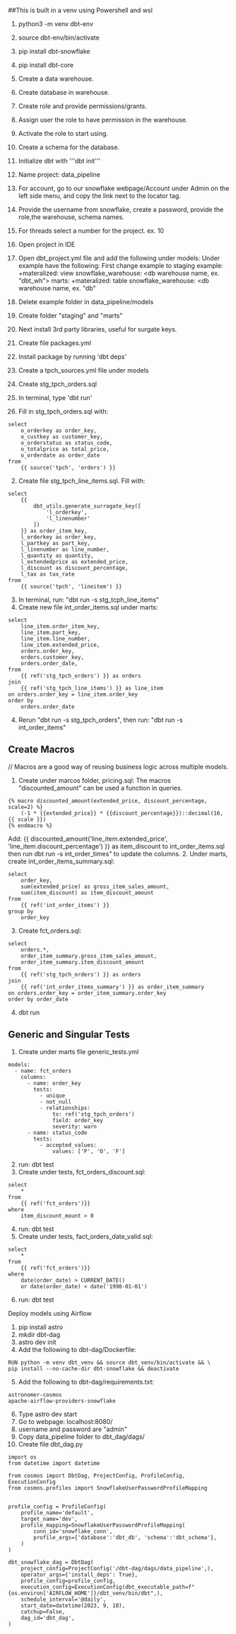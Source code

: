 ##This is built in a venv using Powershell and wsl
1. python3 -m venv dbt-env
2. source dbt-env/bin/activate
2. pip install dbt-snowflake
3. pip install dbt-core

1. Create a data warehouse.
2. Create database in warehouse.
3. Create role and provide permissions/grants.
4. Assign user the role to have permission in the warehouse.
5. Activate the role to start using.
6. Create a schema for the database.

1. Initialize dbt with '''dbt init'''
2. Name project: data_pipeline
3. For account, go to our snowflake webpage/Account under Admin 
on the left side menu, and copy the link next to the locator tag.
4. Provide the username from snowflake, create a password, provide
the role,the warehouse, schema names.
5. For threads select a number for the project. ex. 10

1. Open project in IDE
2. Open dbt_project.yml file and add the following under models:
Under example have the following:
    First change example to staging
example:
  +materalized: view
  snowflake_warehouse: <db warehouse name, ex. "dbt_wh">
marts: 
  +materalized: table
  snowflake_warehouse: <db warehouse name, ex. "db"
3. Delete example folder in data_pipeline/models
4. Create folder "staging" and "marts"
5. Next install 3rd party libraries, useful for surgate keys.
6. Create file packages.yml
7. Install package by running 'dbt deps'

1. Create a tpch_sources.yml file under models
2. Create stg_tpch_orders.sql
3. In terminal, type 'dbt run'

1. Fill in stg_tpch_orders.sql with:
```
select
    o_orderkey as order_key,
    o_custkey as customer_key,
    o_orderstatus as status_code,
    o_totalprice as total_price,
    o_orderdate as order_date
from
    {{ source('tpch', 'orders') }}
```
2. Create file stg_tpch_line_items.sql. Fill with:
```
select
    {{
        dbt_utils.generate_surrogate_key([
            'l_orderkey',
            'l_linenumber'
        ])
    }} as order_item_key,
    l_orderkey as order_key,
    l_partkey as part_key,
    l_linenumber as line_number,
    l_quantity as quantity,
    l_extendedprice as extended_price,
    l_discount as discount_percentage,
    l_tax as tax_rate
from
    {{ source('tpch', 'lineitem') }}
```
3. In terminal, run: "dbt run -s stg_tcph_line_items"
4. Create new file int_order_items.sql under marts:
```
select
    line_item.order_item_key,
    line_item.part_key,
    line_item.line_number,
    line_item.extended_price,
    orders.order_key,
    orders.customer_key,
    orders.order_date,
from
    {{ ref('stg_tpch_orders') }} as orders
join
    {{ ref('stg_tpch_line_items') }} as line_item
on orders.order_key = line_item.order_key
order by
    orders.order_date
```
4. Rerun "dbt run -s stg_tpch_orders", 
then run: "dbt run -s int_order_items"

## Create Macros
// Macros are a good way of reusing business logic across multiple models.
1. Create under marcos folder, pricing.sql:
The macros "discounted_amount" can be used a function in queries.
```
{% macro discounted_amount(extended_price, discount_percentage, scale=2) %}
    (-1 * {{extended_price}} * {{discount_percentage}})::decimal(16, {{ scale }})
{% endmacro %}
```
Add:
	{{ discounted_amount('line_item.extended_price', 'line_item.discount_percentage') }} as item_discount
to int_order_items.sql 
then run dbt run -s int_order_times" to update the columns.
2. Under marts, create int_order_items_summary.sql:
```
select
    order_key,
    sum(extended_price) as gross_item_sales_amount,
    sum(item_discount) as item_discount_amount
from
    {{ ref('int_order_items') }}
group by
    order_key
```
3. Create fct_orders.sql:
```
select
    orders.*,
    order_item_summary.gross_item_sales_amount,
    order_item_summary.item_discount_amount
from
    {{ ref('stg_tpch_orders') }} as orders
join
    {{ ref('int_order_items_summary') }} as order_item_summary
on orders.order_key = order_item_summary.order_key
order by order_date
```
4. dbt run

## Generic and Singular Tests
1. Create under marts file generic_tests.yml
```
models:
  - name: fct_orders
    columns:
      - name: order_key
        tests:
          - unique
          - not_null
          - relationships:
              to: ref('stg_tpch_orders')
              field: order_key
              severity: warn
      - name: status_code
        tests:
          - accepted_values:
              values: ['P', 'O', 'F']
```
2. run: dbt test
3. Create under tests, fct_orders_discount.sql:
```
select
    *
from
    {{ ref('fct_orders')}}
where
    item_discount_mount > 0
```
4. run: dbt test
5. Create under tests, fact_orders_date_valid.sql:
```
select
    *
from
    {{ ref('fct_orders')}}
where
    date(order_date) > CURRENT_DATE()
    or date(order_date) < date('1990-01-01')
```
6. run: dbt test

Deploy models using Airflow
1. pip install astro
2. mkdir dbt-dag
3. astro dev init
4. Add the following to dbt-dag/Dockerfile:
```
RUN python -m venv dbt_venv && source dbt_venv/bin/activate && \
pip install --no-cache-dir dbt-snowflake && deactivate
```
5. Add the following to dbt-dag/requirements.txt:
```
astronomer-cosmos
apache-airflow-providers-snowflake
```
6. Type astro dev start
7. Go to webpage: localhost:8080/
8. username and password are "admin"
9. Copy data_pipeline folder to dbt_dag/dags/
10. Create file dbt_dag.py
```
import os
from datetime import datetime

from cosmos import DbtDag, ProjectConfig, ProfileConfig, ExecutionConfig
from cosmos.profiles import SnowflakeUserPasswordProfileMapping


profile_config = ProfileConfig(
    profile_name='default',
    target_name='dev',
    profile_mapping=SnowflakeUserPasswordProfileMapping(
        conn_id='snowflake_conn',
        profile_args={'database':'dbt_db', 'schema':'dbt_schema'},
    )
)

dbt_snowflake_dag = DbtDag(
    project_config=ProjectConfig('/dbt-dag/dags/data_pipeline',),
    operator_args={'install_deps': True},
    profile_config=profile_config,
    execution_config=ExecutionConfig(dbt_executable_path=f"{os.environ['AIRFLOW_HOME']}/dbt_venv/bin/dbt",),
    schedule_interval='@daily',
    start_date=datetime(2023, 9, 10),
    catchup=False,
    dag_id='dbt_dag',
)
```
